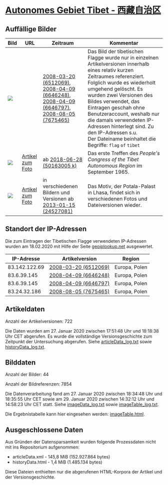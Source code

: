 # [Autonomes Gebiet Tibet - 西藏自治区](https://zh.wikipedia.org/wiki/%E8%A5%BF%E8%97%8F%E8%87%AA%E6%B2%BB%E5%8C%BA)

## Auffällige Bilder

| Bild | URL | Zeitraum | Kommentar |
| - | - | - | - |
| ![](https://upload.wikimedia.org/wikipedia/commons/thumb/3/3c/Flag_of_Tibet.svg/300px-Flag_of_Tibet.svg.png) | | [2008-03-20 (6512069)](https://zh.wikipedia.org/w/index.php?oldid=6512069),<br/>[2008-04-09 (6646248)](https://zh.wikipedia.org/w/index.php?oldid=6646248),<br/>[2008-04-09 (6646797)](https://zh.wikipedia.org/w/index.php?oldid=6646797),<br/>[2008-08-05 (7675465)](https://zh.wikipedia.org/w/index.php?oldid=7675465) | Das Bild der tibetischen Flagge wurde nur in einzelnen Artikelversionen innerhalb eines relativ kurzen Zeitraumes referenziert. Folglich wurde es wiederholt umgehend gelöscht. Es wurden zwei Versionen des Bildes verwendet, das Eintragen geschah ohne Benutzeraccount, weshalb nur die damals verwendeten IP-Adressen hinterlegt sind. Zu den IP-Adressen s.u.<br/>Der Dateiname beinhaltet die Begriffe: `flag` `of` `tibet` |
| ![](https://upload.wikimedia.org/wikipedia/commons/thumb/b/b9/1965-11_1965%E5%B9%B49%E6%9C%88_%E8%A5%BF%E8%97%8F%E8%87%AA%E6%B2%BB%E5%8C%BA%E7%AC%AC%E4%B8%80%E5%B1%8A%E4%BA%BA%E5%A4%A7%E7%AC%AC%E4%B8%80%E6%AC%A1%E4%BC%9A%E8%AE%AE.jpg/220px-1965-11_1965%E5%B9%B49%E6%9C%88_%E8%A5%BF%E8%97%8F%E8%87%AA%E6%B2%BB%E5%8C%BA%E7%AC%AC%E4%B8%80%E5%B1%8A%E4%BA%BA%E5%A4%A7%E7%AC%AC%E4%B8%80%E6%AC%A1%E4%BC%9A%E8%AE%AE.jpg) | [Artikel zum Foto](https://zh.wikipedia.org/w/index.php?oldid=50163005#/media/File:1965-11_1965%E5%B9%B49%E6%9C%88_%E8%A5%BF%E8%97%8F%E8%87%AA%E6%B2%BB%E5%8C%BA%E7%AC%AC%E4%B8%80%E5%B1%8A%E4%BA%BA%E5%A4%A7%E7%AC%AC%E4%B8%80%E6%AC%A1%E4%BC%9A%E8%AE%AE.jpg) | ab [2018-06-28 (50163005 k)](https://zh.wikipedia.org/w/index.php?oldid=50163005) | Das erste Treffen des *People's Congress of the Tibet Autonomous Region* im September 1965. |
| ![](https://upload.wikimedia.org/wikipedia/commons/thumb/d/dd/Potala_Palace%2C_August_2009.jpg/250px-Potala_Palace%2C_August_2009.jpg) | [Artikel zum Foto](https://zh.wikipedia.org/wiki/%E8%A5%BF%E8%97%8F%E8%87%AA%E6%B2%BB%E5%8C%BA#/media/File:Potala_Palace,_August_2009.jpg) | in verschiedenen Bildern und Versionen ab [2013-01-15 (24527081)](https://zh.wikipedia.org/w/index.php?oldid=24527081) | Das Motiv, der Potala-Palast in Lhasa, findet sich in verschiedenen Fotos und Dateiversionen wieder. |

## Standort der IP-Adressen

Die zum Eintragen der Tibetischen Flagge verwendeten IP-Adressen wurden am 18.02.2020 mit Hilfe der Seite [geoiplookup.net](http://geoiplookup.net/ip-lookup/) ausgewertet.

| IP-Adresse | Artikelversion | Region |
| - | - | - |
| 83.142.122.69 | [2008-03-20 (6512069)](https://zh.wikipedia.org/w/index.php?oldid=6512069) | Europa, Polen |
| 83.6.39.145 | [2008-04-09 (6646248)](https://zh.wikipedia.org/w/index.php?oldid=6646248) | Europa, Polen |
| 83.6.39.145 | [2008-04-09 (6646797)](https://zh.wikipedia.org/w/index.php?oldid=6646797) | Europa, Polen |
| 83.24.32.186 | [2008-08-05 (7675465)](https://zh.wikipedia.org/w/index.php?oldid=7675465) | Europa, Polen |

## Artikeldaten

Anzahl der Artikelversionen: 722

Die Daten wurden am 27. Januar 2020 zwischen 17:51:48 Uhr und 18:18:38 Uhr CET abgerufen. Es wurde die vollständige Versionsgeschichte zum Zeitpunkt der Untersuchung abgerufen. Siehe [articleData_log.txt](articleData_log.txt) sowie [historyData_log.txt](historyData_log.txt).

## Bilddaten

Anzahl der Bilder: 44

Anzahl der Bildreferenzen: 7854

Die Datenverarbeitung fand am 27. Januar 2020 zwischen 18:34:48 Uhr und 18:35:55 Uhr CET sowie am 29. Januar 2020 zwischen 14:32:12 Uhr und 14:58:23 Uhr CET statt. Siehe [imageData_log.txt](imageData_log.txt) sowie [imageTable_log.txt](imageTable_log.txt).

Die Ergebnistabelle kann hier eingesehen werden: [imageTable.html](imageTable.html).

## Ausgeschlossene Daten

Aus Gründen der Datensparsamkeit wurden folgende Prozessdaten nicht mit ins Repositorium aufgenommen:

- articleData.xml - 145,8 MiB (152.927.864 bytes)
- historyData.html - 1,4 MiB (1.485.134 bytes)

Diese Dateien enthielten nur die abgerufenen HTML-Korpora der Artikel und der Versionsgeschichte.
